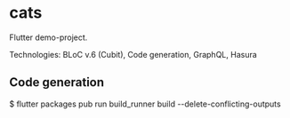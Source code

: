 # cats
Flutter demo-project.

Technologies: BLoC v.6 (Cubit), Code generation, GraphQL, Hasura

## Code generation
$ flutter packages pub run build_runner build --delete-conflicting-outputs
